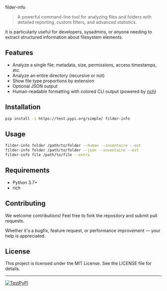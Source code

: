 filder-info

> A powerful command-line tool for analyzing files and folders with detailed reporting, custom filters, and advanced statistics.

It is particularly useful for developers, sysadmins, or anyone needing to extract structured information about filesystem elements.

## Features

- Analyze a single file: metadata, size, permissions, access timestamps, etc.
- Analyze an entire directory (recursive or not)
- Show file type proportions by extension
- Optional JSON output
- Human-readable formatting with colored CLI output (powered by [rich](https://github.com/Textualize/rich))

## Installation

```bash
pip install -i https://test.pypi.org/simple/ filder-info
```

## Usage

```bash
filder-info folder /path/to/folder --human --inventaire --ext
filder-info folder /path/to/folder --json --inventaire --ext
filder-info file /path/to/file --extra
```

## Requirements

- Python 3.7+
- rich

## Contributing

We welcome contributions! Feel free to fork the repository and submit pull requests.

Whether it's a bugfix, feature request, or performance improvement — your help is appreciated.

## License

This project is licensed under the MIT License. See the LICENSE file for details.

---

[![TestPyPI](https://img.shields.io/pypi/v/filder-info?registry_uri=https://test.pypi.org/simple/)](https://test.pypi.org/project/filder-info/)